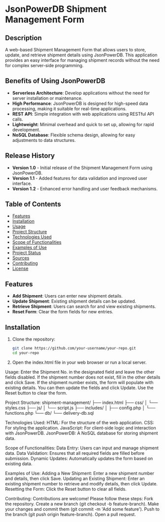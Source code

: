 # JsonPowerDB Shipment Management Form

## Description
A web-based Shipment Management Form that allows users to store, update, and retrieve shipment details using JsonPowerDB. This application provides an easy interface for managing shipment records without the need for complex server-side programming.

## Benefits of Using JsonPowerDB
- **Serverless Architecture**: Develop applications without the need for server installation or maintenance.
- **High Performance**: JsonPowerDB is designed for high-speed data processing, making it suitable for real-time applications.
- **REST API**: Simple integration with web applications using RESTful API calls.
- **Lightweight**: Minimal overhead and quick to set up, allowing for rapid development.
- **NoSQL Database**: Flexible schema design, allowing for easy adjustments to data structures.

## Release History
- **Version 1.0** - Initial release of the Shipment Management Form using JsonPowerDB.
- **Version 1.1** - Added features for data validation and improved user interface.
- **Version 1.2** - Enhanced error handling and user feedback mechanisms.

## Table of Contents
- [Features](#features)
- [Installation](#installation)
- [Usage](#usage)
- [Project Structure](#project-structure)
- [Technologies Used](#technologies-used)
- [Scope of Functionalities](#scope-of-functionalities)
- [Examples of Use](#examples-of-use)
- [Project Status](#project-status)
- [Sources](#sources)
- [Contributing](#contributing)
- [License](#license)

## Features
- **Add Shipment**: Users can enter new shipment details.
- **Update Shipment**: Existing shipment details can be updated.
- **Retrieve Shipment**: Users can search for and view existing shipments.
- **Reset Form**: Clear the form fields for new entries.

## Installation
1. Clone the repository:
   ```bash
   git clone https://github.com/your-username/your-repo.git
   cd your-repo
 2. Open the index.html file in your web browser or run a local server.

Usage:
Enter the Shipment No. in the designated field and leave the other fields disabled.
If the shipment number does not exist, fill in the other details and click Save.
If the shipment number exists, the form will populate with existing details. You can then update the fields and click Update.
Use the Reset button to clear the form.

Project Structure:
shipment-management/
├── index.html
├── css/
│   └── styles.css
├── js/
│   └── script.js
├── includes/
│   ├── config.php
│   └── functions.php
└── db/
    └── delivery-db.sql

Technologies Used:
HTML: For the structure of the web application.
CSS: For styling the application.
JavaScript: For client-side logic and interaction with JsonPowerDB.
JsonPowerDB: A NoSQL database for storing shipment data.

Scope of Functionalities:
Data Entry: Users can input and manage shipment data.
Data Validation: Ensures that all required fields are filled before submission.
Dynamic Updates: Automatically updates the form based on existing data.

Examples of Use:
Adding a New Shipment: Enter a new shipment number and details, then click Save.
Updating an Existing Shipment: Enter an existing shipment number to retrieve and modify details, then click Update.
Resetting the Form: Click the Reset button to clear all fields.

Contributing:
Contributions are welcome! Please follow these steps:
Fork the repository.
Create a new branch (git checkout -b feature-branch).
Make your changes and commit them (git commit -m 'Add some feature').
Push to the branch (git push origin feature-branch).
Open a pull request.

